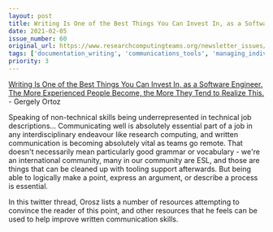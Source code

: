 ```yaml
---
layout: post
title: Writing Is One of the Best Things You Can Invest In, as a Software Engineer. The More Experienced People Become, the More They Tend to Realize This. - Gergely Ortoz
date: 2021-02-05
issue_number: 60
original_url: https://www.researchcomputingteams.org/newsletter_issues/0060
tags: ['documentation_writing', 'communications_tools', 'managing_individuals', 'managing_your_career']
priority: 3
---
```


<!-- markdownlint-disable MD033 -->
<!-- markdownlint-disable MD041 -->
<!-- markdownlint-disable MD049 -->

[Writing Is One of the Best Things You Can Invest In, as a Software Engineer. The More Experienced People Become, the More They Tend to Realize This.](https://twitter.com/GergelyOrosz/status/1353661833236926470) - Gergely Ortoz

Speaking of non-technical skills being underrepresented in technical job descriptions...
Communicating well is absolutely essential part of a job in any interdisciplinary endeavour like research computing, and written communication is becoming absolutely vital as teams go remote. That doesn't necessarily mean particularly good grammar or vocabulary - we're an international community, many in our community are ESL, and those are things that can be cleaned up with tooling support afterwards. But being able to logically make a point, express an argument, or describe a process is essential.

In this twitter thread, Orosz lists a number of resources attempting to convince the reader of this point, and other resources that he feels can be used to help improve written communication skills.

